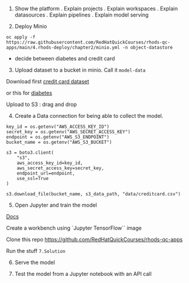 
1. Show the platform
 . Explain projects
 . Explain workspaces
 . Explain datasources
 . Explain pipelines
 . Explain model serving

2. Deploy Minio

```
oc apply -f https://raw.githubusercontent.com/RedHatQuickCourses/rhods-qc-apps/main/4.rhods-deploy/chapter2/minio.yml -n object-datastore 
```

- decide between diabetes and credit card

3. Upload dataset to a bucket in minio. Call it `model-data`

Download first [credit card dataset](https://drive.google.com/file/d/1Gd-ENv1SdqcXYFf81KKIWAsSFwe0Z6ch/view?usp=sharing)

or this for [diabetes](https://raw.githubusercontent.com/RedHatQuickCourses/rhods-qc-apps/main/3.create-model/pytorch-lab/data/diabetes.csv)

Upload to S3 : drag and drop

4. Create a Data connection for being able to collect the model.

```
key_id = os.getenv("AWS_ACCESS_KEY_ID")
secret_key = os.getenv("AWS_SECRET_ACCESS_KEY")
endpoint = os.getenv("AWS_S3_ENDPOINT")
bucket_name = os.getenv("AWS_S3_BUCKET")

s3 = boto3.client(
    "s3",
    aws_access_key_id=key_id,
    aws_secret_access_key=secret_key,
    endpoint_url=endpoint,
    use_ssl=True
)

s3.download_file(bucket_name, s3_data_path, "data/creditcard.csv")
```


5. Open Jupyter and train the model

[Docs](https://github.com/RedHatQuickCourses/rhods-qc-apps/tree/main/7.hands-on-lab)

Create a workbench using `Jupyter TensorFlow`` image

Clone this repo https://github.com/RedHatQuickCourses/rhods-qc-apps 

Run the stuff `7.Solution`

6. Serve the model

7. Test the model from a Jupyter notebook with an API call
